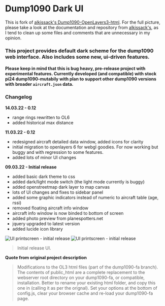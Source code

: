 # Dump1090 Dark UI

This is fork of [alkissack's Dump1090-OpenLayers3-html](https://github.com/alkissack/Dump1090-OpenLayers3-html). For the full picture, please take a look at the documentation and repository from [alkissack's](https://github.com/alkissack/Dump1090-OpenLayers3-html), as I tend to clean up some files and comments that are unnecessary in my opinion.

### This project provides default dark scheme for the dump1090 web interface. Also includes some new, ui-driven features.
#### Please keep in mind that this is bug heavy, pre-release project with experimental features. Currently developed (and compatible) with stock pi24 dump1090-mutabily with plan to support other dump1090 versions with broader `aircraft.json` data.

### Changelog
**14.03.22 - 0.12**
- range rings rewritten to OL6
- added historical max distance

**11.03.22 - 0.12**
- redesigned aircraft detailed data window, added icons for clarity
- initial migration to openlayers 6 for webgl goodies. For now working but buggy and with regression to some features.
- added lots of minor UI changes

**09.03.22 - Initial release**
- added basic dark theme to css
- added dark/light mode switch (the light mode currently is buggy)
- added openstreetmap dark layer to map canvas
- lots of UI changes and fixes to sidebar panel
- added some graphic indicators instead of numeric to aircraft table (age, rssi)
- removed floating aircraft info window
- aircraft info window is now binded to bottom of screen
- added photo preview from planespotters.net
- jquery upgraded to latest version
- added lucide icon library

![UI printscreen - initial release](https://github.com/l4red0/Dump1090-Dark-UI/blob/master/screen.png?raw=true)
![UI printscreen - initial release](https://github.com/l4red0/Dump1090-Dark-UI/blob/master/screen2.webp?raw=true)
> Initial release UI.

**Quote from original project description**
> Modifications to the OL3 html files (part of the dump1090-fa branch). The contents of public_html are a complete replacement to the webserver root directory on your dump1090-fa, or compatible, installation. Better to rename your existing html folder, and copy this one in (calling it as per the orignal). Set your options at the bottom of config.js, clear your browser cache and re-load your dump1090-fa page.

